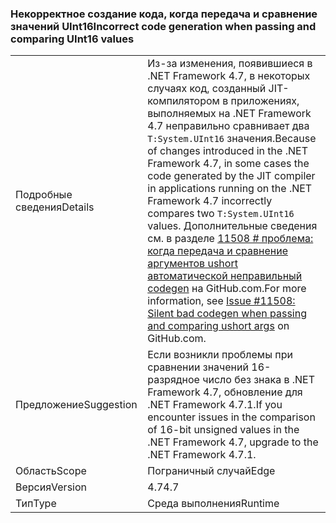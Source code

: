 ### <a name="incorrect-code-generation-when-passing-and-comparing-uint16-values"></a><span data-ttu-id="cb9f7-101">Некорректное создание кода, когда передача и сравнение значений UInt16</span><span class="sxs-lookup"><span data-stu-id="cb9f7-101">Incorrect code generation when passing and comparing UInt16 values</span></span>

|   |   |
|---|---|
|<span data-ttu-id="cb9f7-102">Подробные сведения</span><span class="sxs-lookup"><span data-stu-id="cb9f7-102">Details</span></span>|<span data-ttu-id="cb9f7-103">Из-за изменения, появившиеся в .NET Framework 4.7, в некоторых случаях код, созданный JIT-компилятором в приложениях, выполняемых на .NET Framework 4.7 неправильно сравнивает два <code>T:System.UInt16</code> значения.</span><span class="sxs-lookup"><span data-stu-id="cb9f7-103">Because of changes introduced in the .NET Framework 4.7, in some cases the code generated by the JIT compiler in applications running on the .NET Framework 4.7 incorrectly compares two <code>T:System.UInt16</code> values.</span></span> <span data-ttu-id="cb9f7-104">Дополнительные сведения см. в разделе [11508 # проблема: когда передача и сравнение аргументов ushort автоматической неправильный codegen](https://github.com/dotnet/coreclr/issues/11508) на GitHub.com.</span><span class="sxs-lookup"><span data-stu-id="cb9f7-104">For more information, see [Issue #11508: Silent bad codegen when passing and comparing ushort args](https://github.com/dotnet/coreclr/issues/11508) on GitHub.com.</span></span>|
|<span data-ttu-id="cb9f7-105">Предложение</span><span class="sxs-lookup"><span data-stu-id="cb9f7-105">Suggestion</span></span>|<span data-ttu-id="cb9f7-106">Если возникли проблемы при сравнении значений 16-разрядное число без знака в .NET Framework 4.7, обновление для .NET Framework 4.7.1.</span><span class="sxs-lookup"><span data-stu-id="cb9f7-106">If you encounter issues in the comparison of 16-bit unsigned values in the .NET Framework 4.7, upgrade to the .NET Framework 4.7.1.</span></span>|
|<span data-ttu-id="cb9f7-107">Область</span><span class="sxs-lookup"><span data-stu-id="cb9f7-107">Scope</span></span>|<span data-ttu-id="cb9f7-108">Пограничный случай</span><span class="sxs-lookup"><span data-stu-id="cb9f7-108">Edge</span></span>|
|<span data-ttu-id="cb9f7-109">Версия</span><span class="sxs-lookup"><span data-stu-id="cb9f7-109">Version</span></span>|<span data-ttu-id="cb9f7-110">4.7</span><span class="sxs-lookup"><span data-stu-id="cb9f7-110">4.7</span></span>|
|<span data-ttu-id="cb9f7-111">Тип</span><span class="sxs-lookup"><span data-stu-id="cb9f7-111">Type</span></span>|<span data-ttu-id="cb9f7-112">Среда выполнения</span><span class="sxs-lookup"><span data-stu-id="cb9f7-112">Runtime</span></span>|

